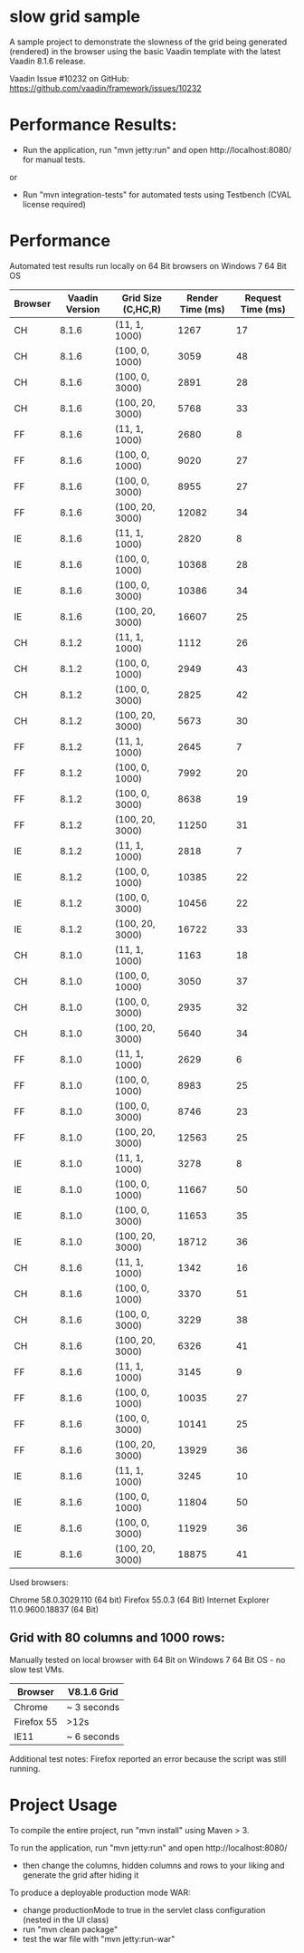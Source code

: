 slow grid sample
================

A sample project to demonstrate the slowness of the grid being generated (rendered) in the browser using the basic Vaadin template with the latest Vaadin 8.1.6 release.

Vaadin Issue #10232 on GitHub: https://github.com/vaadin/framework/issues/10232 


Performance Results:
====================

- Run the application, run "mvn jetty:run" and open http://localhost:8080/ for manual tests.

or

- Run "mvn integration-tests" for automated tests using Testbench (CVAL license required)


Performance
===========

Automated test results run locally on 64 Bit browsers on Windows 7 64 Bit OS

|Browser|Vaadin Version|Grid Size (C,HC,R)|Render Time (ms)|Request Time (ms)|
|-------|--------------|------------------|----------------|-----------------|
|CH|8.1.6|(11, 1, 1000)|1267|17|
|CH|8.1.6|(100, 0, 1000)|3059|48|
|CH|8.1.6|(100, 0, 3000)|2891|28|
|CH|8.1.6|(100, 20, 3000)|5768|33|
|FF|8.1.6|(11, 1, 1000)|2680|8|
|FF|8.1.6|(100, 0, 1000)|9020|27|
|FF|8.1.6|(100, 0, 3000)|8955|27|
|FF|8.1.6|(100, 20, 3000)|12082|34|
|IE|8.1.6|(11, 1, 1000)|2820|8|
|IE|8.1.6|(100, 0, 1000)|10368|28|
|IE|8.1.6|(100, 0, 3000)|10386|34|
|IE|8.1.6|(100, 20, 3000)|16607|25|
|CH|8.1.2|(11, 1, 1000)|1112|26|
|CH|8.1.2|(100, 0, 1000)|2949|43|
|CH|8.1.2|(100, 0, 3000)|2825|42|
|CH|8.1.2|(100, 20, 3000)|5673|30|
|FF|8.1.2|(11, 1, 1000)|2645|7|
|FF|8.1.2|(100, 0, 1000)|7992|20|
|FF|8.1.2|(100, 0, 3000)|8638|19|
|FF|8.1.2|(100, 20, 3000)|11250|31|
|IE|8.1.2|(11, 1, 1000)|2818|7|
|IE|8.1.2|(100, 0, 1000)|10385|22|
|IE|8.1.2|(100, 0, 3000)|10456|22|
|IE|8.1.2|(100, 20, 3000)|16722|33|
|CH|8.1.0|(11, 1, 1000)|1163|18|
|CH|8.1.0|(100, 0, 1000)|3050|37|
|CH|8.1.0|(100, 0, 3000)|2935|32|
|CH|8.1.0|(100, 20, 3000)|5640|34|
|FF|8.1.0|(11, 1, 1000)|2629|6|
|FF|8.1.0|(100, 0, 1000)|8983|25|
|FF|8.1.0|(100, 0, 3000)|8746|23|
|FF|8.1.0|(100, 20, 3000)|12563|25|
|IE|8.1.0|(11, 1, 1000)|3278|8|
|IE|8.1.0|(100, 0, 1000)|11667|50|
|IE|8.1.0|(100, 0, 3000)|11653|35|
|IE|8.1.0|(100, 20, 3000)|18712|36|
|CH|8.1.6|(11, 1, 1000)|1342|16|
|CH|8.1.6|(100, 0, 1000)|3370|51|
|CH|8.1.6|(100, 0, 3000)|3229|38|
|CH|8.1.6|(100, 20, 3000)|6326|41|
|FF|8.1.6|(11, 1, 1000)|3145|9|
|FF|8.1.6|(100, 0, 1000)|10035|27|
|FF|8.1.6|(100, 0, 3000)|10141|25|
|FF|8.1.6|(100, 20, 3000)|13929|36|
|IE|8.1.6|(11, 1, 1000)|3245|10|
|IE|8.1.6|(100, 0, 1000)|11804|50|
|IE|8.1.6|(100, 0, 3000)|11929|36|
|IE|8.1.6|(100, 20, 3000)|18875|41|

Used browsers:

Chrome 58.0.3029.110 (64 bit)
Firefox 55.0.3 (64 Bit)
Internet Explorer 11.0.9600.18837 (64 Bit)

Grid with 80 columns and 1000 rows:
-----------------------------------
Manually tested on local browser with 64 Bit on Windows 7 64 Bit OS - no slow test VMs.

|Browser   |V8.1.6 Grid|
|----------|-----------|
|Chrome    |~ 3 seconds|
|Firefox 55|>12s       |
|IE11      |~ 6 seconds|

Additional test notes: Firefox reported an error because the script was still running.


Project Usage
=============

To compile the entire project, run "mvn install" using Maven > 3.

To run the application, run "mvn jetty:run" and open http://localhost:8080/ 
- then change the columns, hidden columns and rows to your liking and generate the grid after hiding it

To produce a deployable production mode WAR:
- change productionMode to true in the servlet class configuration (nested in the UI class)
- run "mvn clean package"
- test the war file with "mvn jetty:run-war"
